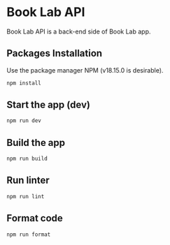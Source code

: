 # Book Lab API

Book Lab API is a back-end side of Book Lab app.

## Packages Installation

Use the package manager NPM (v18.15.0 is desirable).

```bash
npm install
```

## Start the app (dev)

```bash
npm run dev
```

## Build the app

```bash
npm run build
```

## Run linter

```bash
npm run lint
```

## Format code

```bash
npm run format
```